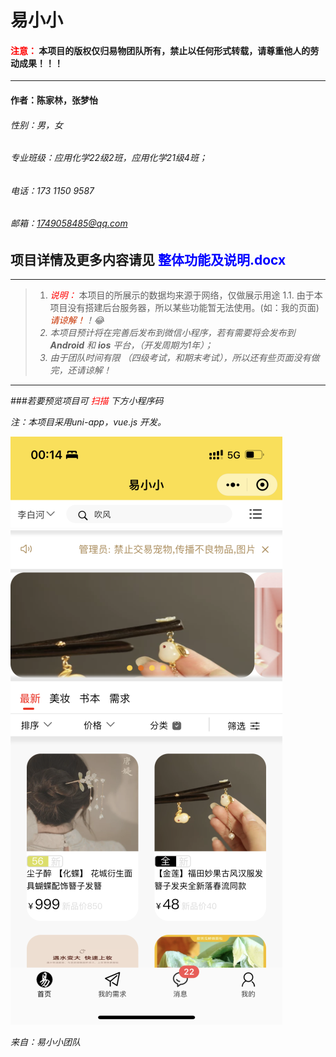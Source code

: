 # 易小小
#### <font style=color:red> 注意：</font> 本项目的版权仅归易物团队所有，禁止以任何形式转载，请尊重他人的劳动成果！！！</font>
---
#### 作者：陈家林，张梦怡
###### 性别：男，女
###### 专业班级：应用化学22级2班，应用化学21级4班；
###### 电话：173 1150 9587
###### 邮箱：1749058485@qq.com
项目详情及更多内容请见 <font style="color:blue; font-size : '8px'"> 整体功能及说明.docx</font> 
---

---
> 1. <font style=color:red><em>说明：</em> </font>本项目的所展示的数据均来源于网络，仅做展示用途
1.1. 由于本项目没有搭建后台服务器，所以某些功能暂无法使用。(如：我的页面)  
<font style="color:rgb(200,50,1)"><em> 请谅解！<em></font>！:joy:
>   2. 本项目预计将在完善后发布到微信小程序，若有需要将会发布到  **Android** 和 **ios** 平台，（开发周期为1年）；
>   3. 由于团队时间有限 （四级考试，和期末考试），所以还有些页面没有做完，还请谅解！
---


###若要预览项目可  <font style=color:red>扫描</font> 下方小程序码

注：本项目采用uni-app，vue.js 开发。

![Image](https://github.com/Ash-forward/Yixiaoxiao/blob/master/index.png)



来自：易小小团队
                                       
